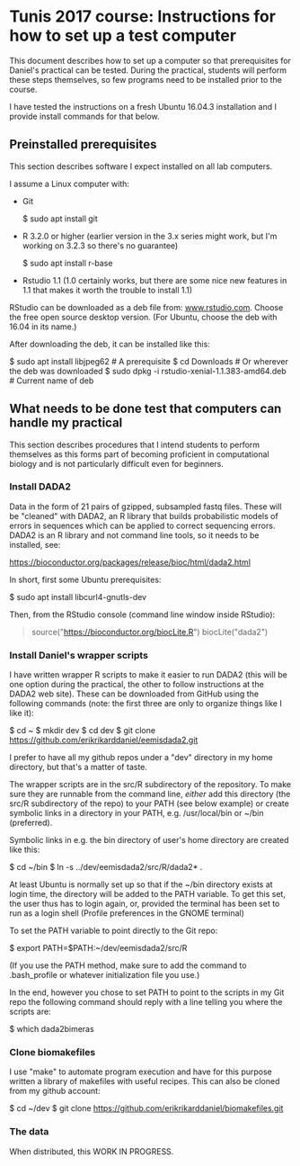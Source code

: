 # Tunis 2017 course: Instructions for how to set up a test computer

This document describes how to set up a computer so that prerequisites for
Daniel's practical can be tested. During the practical, students will perform
these steps themselves, so few programs need to be installed prior to the
course.

I have tested the instructions on a fresh Ubuntu 16.04.3 installation and I
provide install commands for that below.

## Preinstalled prerequisites

This section describes software I expect installed on all lab computers.

I assume a Linux computer with:

* Git

  $ sudo apt install git

* R 3.2.0 or higher (earlier version in the 3.x series might work, but I'm
  working on 3.2.3 so there's no guarantee)

  $ sudo apt install r-base

* Rstudio 1.1 (1.0 certainly works, but there are some nice new features in 1.1
  that makes it worth the trouble to install 1.1)

RStudio can be downloaded as a deb file from: www.rstudio.com. Choose the free
open source desktop version. (For Ubuntu, choose the deb with 16.04 in its
name.)

After downloading the deb, it can be installed like this:

  $ sudo apt install libjpeg62  # A prerequisite
  $ cd Downloads  # Or wherever the deb was downloaded
  $ sudo dpkg -i rstudio-xenial-1.1.383-amd64.deb  # Current name of deb

## What needs to be done test that computers can handle my practical

This section describes procedures that I intend students to perform themselves
as this forms part of becoming proficient in computational biology and is not
particularly difficult even for beginners.

### Install DADA2

Data in the form of 21 pairs of gzipped, subsampled fastq files. These will be
"cleaned" with DADA2, an R library that builds probabilistic models of errors in
sequences which can be applied to correct sequencing errors. DADA2 is an R
library and not command line tools, so it needs to be installed, see:

  https://bioconductor.org/packages/release/bioc/html/dada2.html

In short, first some Ubuntu prerequisites:

  $ sudo apt install libcurl4-gnutls-dev

Then, from the RStudio console (command line window inside RStudio):

  > source("https://bioconductor.org/biocLite.R")
  > biocLite("dada2")

### Install Daniel's wrapper scripts

I have written wrapper R scripts to make it easier to run DADA2 (this will be
one option during the practical, the other to follow instructions at the DADA2
web site). These can be downloaded from GitHub using the following commands
(note: the first three are only to organize things like I like it):

  $ cd ~
  $ mkdir dev
  $ cd dev
  $ git clone https://github.com/erikrikarddaniel/eemisdada2.git

I prefer to have all my github repos under a "dev" directory in my home
directory, but that's a matter of taste.

The wrapper scripts are in the src/R subdirectory of the repository. To make
sure they are runnable from the command line, *either* add this directory (the
src/R subdirectory of the repo) to your PATH (see below example) or create
symbolic links in a directory in your PATH, e.g. /usr/local/bin or ~/bin
(preferred).

Symbolic links in e.g. the bin directory of user's home directory are created
like this:

  $ cd ~/bin
  $ ln -s ../dev/eemisdada2/src/R/dada2* .

At least Ubuntu is normally set up so that if the ~/bin directory exists at
login time, the directory will be added to the PATH variable. To get this set,
the user thus has to login again, or, provided the terminal has been set to run
as a login shell (Profile preferences in the GNOME terminal)

To set the PATH variable to point directly to the Git repo:

  $ export PATH=$PATH:~/dev/eemisdada2/src/R

(If you use the PATH method, make sure to add the command to .bash_profile or
whatever initialization file you use.)

In the end, however you chose to set PATH to point to the scripts in my Git repo
the following command should reply with a line telling you where the scripts
are:

  $ which dada2bimeras

### Clone biomakefiles

I use "make" to automate program execution and have for this purpose written a
library of makefiles with useful recipes. This can also be cloned from my github
account:

  $ cd ~/dev
  $ git clone https://github.com/erikrikarddaniel/biomakefiles.git

### The data

When distributed, this WORK IN PROGRESS.

